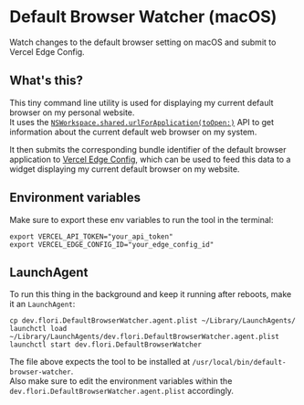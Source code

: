 # Default Browser Watcher (macOS)

Watch changes to the default browser setting on macOS and submit to Vercel Edge Config.

## What's this?

This tiny command line utility is used for displaying my current default browser on my personal website.  
It uses the [`NSWorkspace.shared.urlForApplication(toOpen:)`](https://developer.apple.com/documentation/appkit/nsworkspace/1533391-urlforapplication) API to get information about the current default web browser on my system.

It then submits the corresponding bundle identifier of the default browser application to [Vercel Edge Config](https://vercel.com/docs/concepts/edge-network/edge-config), which can be used to feed this data to a widget displaying my current default browser on my website.

## Environment variables

Make sure to export these env variables to run the tool in the terminal:

```shell
export VERCEL_API_TOKEN="your_api_token"
export VERCEL_EDGE_CONFIG_ID="your_edge_config_id"
```

## LaunchAgent

To run this thing in the background and keep it running after reboots, make it an `LaunchAgent`:

```shell
cp dev.flori.DefaultBrowserWatcher.agent.plist ~/Library/LaunchAgents/
launchctl load ~/Library/LaunchAgents/dev.flori.DefaultBrowserWatcher.agent.plist
launchctl start dev.flori.DefaultBrowserWatcher
```

The file above expects the tool to be installed at `/usr/local/bin/default-browser-watcher`.  
Also make sure to edit the environment variables within the `dev.flori.DefaultBrowserWatcher.agent.plist` accordingly.
